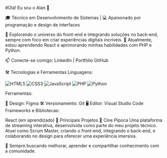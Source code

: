 #Olá! Eu sou o Alan 👋

🎓 Técnico em Desenvolvimento de Sistemas | 💻 Apaixonado por programação e design de interfaces

🚀 Explorando o universo do front-end e integrando soluções no back-end, sempre com foco em criar experiências digitais incríveis.
🎯 Atualmente, estou aprendendo React e aprimorando minhas habilidades com PHP e Python.

📫 Conecte-se comigo: LinkedIn | Portfólio GitHub

🛠️ Tecnologias e Ferramentas
Linguagens:

![HTML5](https://img.shields.io/badge/-HTML5-E34F26?logo=html5&logoColor=fff)
![CSS3](https://img.shields.io/badge/-CSS3-1572B6?logo=css3&logoColor=fff)
![JavaScript](https://img.shields.io/badge/-JavaScript-F7DF1E?logo=javascript&logoColor=fff)
![PHP](https://img.shields.io/badge/-PHP-777BB4?logo=php&logoColor=fff)
![Python](https://img.shields.io/badge/-Python-3776AB?logo=python&logoColor=fff)


Ferramentas:

🎨 Design: Figma
🛠️ Versionamento: Git
🖥️ Editor: Visual Studio Code
Frameworks e Bibliotecas:

React (em aprendizado)
🌟 Principais Projetos
🎥 Cine Pipoca
Uma plataforma de streaming interativa, desenvolvida como parte do meu projeto técnico. Atuei como Scrum Master, criando o front-end, integrando o back-end, e colaborando no design para oferecer uma experiência imersiva.

🌱 Sempre buscando melhorar, aprender e compartilhar conhecimento com a comunidade.


